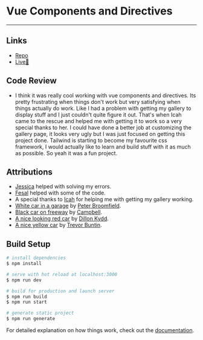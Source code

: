 # Vue Components and Directives 
---

## Links
- [Repo](https://github.com/Raj-Hunjan/cpnt200-a4)
- [Live🎉](https://festive-lamarr-ac0af8.netlify.app/)

## Code Review
- I think it was really cool working with vue components and directives. Its pretty frustrating when things don't work but very satisfying when things actually do work. Like I had a problem with getting my gallery to display stuff and I just couldn't quite figure it out. That's when Icah came to the rescue and helped me with getting it to work so a very special thanks to her. I could have done a better job at customizing the gallery page, it looks very ugly but I was just focused on getting this project done. Tailwind is starting to become my favourite css framework, I would actually like to learn and build stuff with it as much as possible. So yeah it was a fun project.


## Attributions
- [Jessica](https://github.com/Enyorose) helped with solving my errors.
- [Fesal](https://github.com/FesalBadday) helped with some of the code.
- A special thanks to [Icah](https://github.com/Icahpv) for helping me with getting my gallery working.
- [White car in a garage](https://unsplash.com/photos/m3m-lnR90uM) by [Peter Broomfield](https://unsplash.com/@peterbroomfield).
- [Black car on freeway](https://unsplash.com/photos/3ZUsNJhi_Ik) by [Campbell](https://unsplash.com/@campful).
- [A nice looking red car](https://unsplash.com/photos/SHXCj2Syo7c) by [Dillon Kydd](https://unsplash.com/@kyddvisuals).
- [A nice yellow car](https://unsplash.com/photos/zNLmojzLlKA) by [Trevor Buntin](https://unsplash.com/@detroitmetro).

## Build Setup

```bash
# install dependencies
$ npm install

# serve with hot reload at localhost:3000
$ npm run dev

# build for production and launch server
$ npm run build
$ npm run start

# generate static project
$ npm run generate
```

For detailed explanation on how things work, check out the [documentation](https://nuxtjs.org).